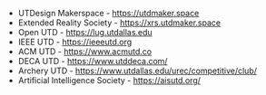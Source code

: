 - UTDesign Makerspace - https://utdmaker.space
- Extended Reality Society - https://xrs.utdmaker.space
- Open UTD - https://lug.utdallas.edu
- IEEE UTD - https://ieeeutd.org
- ACM UTD - https://www.acmutd.co
- DECA UTD - https://www.utddeca.com/
- Archery UTD - https://www.utdallas.edu/urec/competitive/club/
- Artificial Intelligence Society - https://aisutd.org/